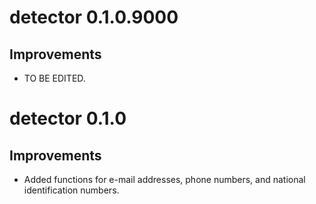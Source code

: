 # detector 0.1.0.9000

## Improvements

* TO BE EDITED.

# detector 0.1.0

## Improvements

* Added functions for e-mail addresses, phone numbers, and national identification numbers.
